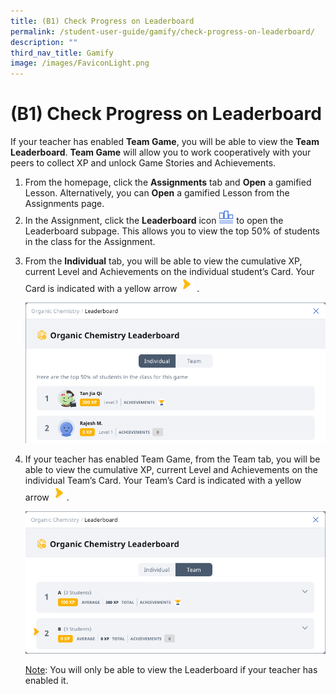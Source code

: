 ```yaml
---
title: (B1) Check Progress on Leaderboard
permalink: /student-user-guide/gamify/check-progress-on-leaderboard/
description: ""
third_nav_title: Gamify
image: /images/FaviconLight.png
---
```

<h1 id="check-progress-on-leaderboard">(B1) Check Progress on Leaderboard</h1>
<p>If your teacher has enabled <strong>Team Game</strong>, you will be able to view the <strong>Team Leaderboard</strong>. <strong>Team Game</strong> will allow you to work cooperatively with your peers to collect XP and unlock Game Stories and Achievements.</p>
<ol>
<li>From the homepage, click the <strong>Assignments</strong> tab and <strong>Open</strong> a gamified Lesson. Alternatively, you can <strong>Open</strong> a gamified Lesson from the Assignments page.</li>
<li>In the Assignment, click the <strong>Leaderboard</strong> icon <img style="width:1.5rem; display: inline;" src="/images/Icons/Leaderboard32.png"> to open the Leaderboard subpage. This allows you to view the top 50% of students in the class for the Assignment. </li>
<li><p>From the <strong>Individual</strong> tab, you will be able to view the cumulative XP, current Level and Achievements on the individual student’s Card. Your Card is indicated with a yellow arrow <img style="width:1.5rem; display: inline;" src="/images/Icons/YellowArrow.svg"> .</p>
<p> <img src="/images/1Student/G-CheckLeaderboard1.png"></p>
</li>
<li><p>If your teacher has enabled Team Game, from the Team tab, you will be able to view the cumulative XP, current Level and Achievements on the individual Team’s Card. Your Team’s Card is indicated with a yellow arrow <img style="width:1.5rem; display: inline;" src="/images/Icons/YellowArrow.svg">.</p>
<p> <img src="/images/1Student/G-CheckLeaderboard2.png"></p>
	<p> <u>Note</u>: You will only be able to view the Leaderboard if your teacher has enabled it.</p>
</li>
</ol>